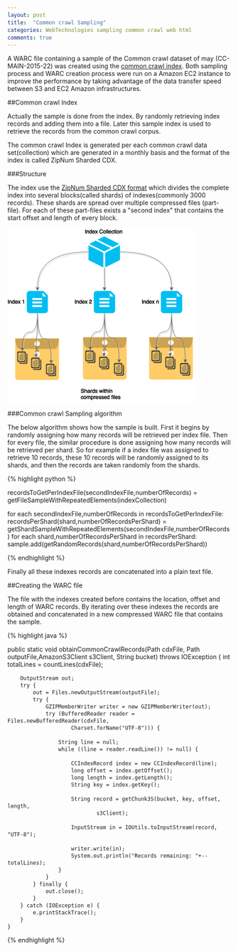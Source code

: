 ```yaml
---
layout: post
title:  "Common crawl Sampling"
categories: WebTechnologies sampling common crawl web html
comments: true
---
```


A WARC file containing a sample of the Common crawl dataset of may (CC-MAIN-2015-22) was created using the 
[common crawl index](http://blog.commoncrawl.org/2015/04/announcing-the-common-crawl-index/). Both sampling process
and WARC creation process were run on a Amazon EC2 instance to improve the performance by taking advantage of the data transfer speed between
S3 and EC2 Amazon infrastructures.

##Common crawl Index

Actually the sample is done from the index. By randomly retrieving index records and adding them into a file. Later this sample index is used to
retrieve the records from the common crawl corpus.

The common crawl Index is generated per each common crawl data set(collection) which are generated in a monthly basis and the format of the index is called ZipNum Sharded CDX.


###Structure

The index use the [ZipNum Sharded CDX format](https://github.com/ikreymer/pywb/wiki/CDX-Index-Format) which divides the complete index into several blocks(called shards) of indexes(commonly 3000 records). 
These shards are spread over multiple compressed files (part-file). 
For each of these part-files exists a "second index" that contains the start offset and length of every block. 

![ZipNum](/assets/clusterCDX.png)

###Common crawl Sampling algorithm

The below algorithm shows how the sample is built. First it begins by randomly assigning how many records will be retrieved per index file. 
Then for every file, the similar procedure is done assigning how many records will be retrieved per shard. So for example if a index file
was assigned to retrieve 10 records, these 10 records will be randomly assigned to its shards, and then the records are taken randomly from
the shards.

{% highlight python %}

recordsToGetPerIndexFile(secondIndexFile,numberOfRecords) = getFileSampleWithRepeatedElements(indexCollection)

for each secondIndexFile,numberOfRecords in recordsToGetPerIndexFile:
	recordsPerShard(shard,numberOfRecordsPerShard) = getShardSampleWithRepeatedElements(secondIndexFile,numberOfRecords)
	for each shard,numberOfRecordsPerShard in recordsPerShard:
		sample.add(getRandomRecords(shard,numberOfRecordsPerShard))
		
{% endhighlight %}


Finally all these indexes records are concatenated into a plain text file.

##Creating the WARC file

The file with the indexes created before contains the location, offset and length of WARC records. By iterating over these indexes the records 
are obtained and concatenated in a new compressed WARC file that contains the sample.

{% highlight java %}

public static void obtainCommonCrawlRecords(Path cdxFile, Path outputFile,AmazonS3Client s3Client, String bucket) throws IOException {
		int totalLines = countLines(cdxFile);
		
		OutputStream out;
		try {
			out = Files.newOutputStream(outputFile);
			try {
				GZIPMemberWriter writer = new GZIPMemberWriter(out);
				try (BufferedReader reader = Files.newBufferedReader(cdxFile,
						Charset.forName("UTF-8"))) {

					String line = null;
					while ((line = reader.readLine()) != null) {

						CCIndexRecord index = new CCIndexRecord(line);
						long offset = index.getOffset();
						long length = index.getLength();
						String key = index.getKey();

						String record = getChunk3S(bucket, key, offset, length,
								s3Client);

						InputStream in = IOUtils.toInputStream(record, "UTF-8");

						writer.write(in);
						System.out.println("Records remaining: "+--totalLines);
					}
				}
			} finally {
				out.close();
			}
		} catch (IOException e) {
			e.printStackTrace();
		}
	}

{% endhighlight %}



